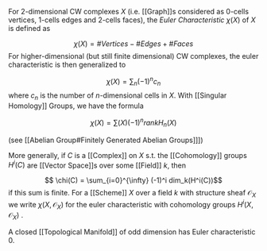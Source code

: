 For $2$-dimensional CW complexes $X$ (i.e. [[Graph]]s considered as $0$-cells vertices, $1$-cells edges and $2$-cells faces), the *Euler Characteristic* $\chi(X)$ of $X$ is defined as 

$$\chi(X) = \#Vertices - \#Edges + \#Faces $$For higher-dimensional (but still finite dimensional) CW complexes, the euler characteristic is then generalized to 

$$ \chi(X) = \sum_{n} (-1)^n c_n $$ where $c_n$ is the number of $n$-dimensional cells in $X$. 
With [[Singular Homology]] Groups, we have the formula 

$$ \chi(X) =\sum(X)(-1)^n rankH_n(X)$$

(see [[Abelian Group#Finitely Generated Abelian Groups]]])

More generally, if  $C$ is a [[Complex]] on $X$ s.t. the [[Cohomology]] groups $H^i(C)$ are [[Vector Space]]s  over some [[Field]] $k$, then 

$$ \chi(C) = \sum_{i=0}^{\infty} (-1)^i dim_k(H^i(C))$$ if this sum is finite.
For a [[Scheme]] $X$ over a field $k$ with structure sheaf $\mathcal{O}_X$ we write $\chi(X,\mathcal{O}_X)$ for the euler characteristic with cohomology groups $H^i(X,\mathcal{O}_X)$ .

A closed [[Topological Manifold]] of odd dimension has Euler characteristic $0$.